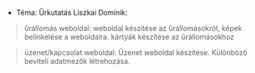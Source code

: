 * Téma: Űrkutatás
Liszkai Dominik:
>űrállomás weboldal:
weboldal készítése az űrállomásokról, képek belinkelése a weboldalra. kártyák készítése az űrállomásokhoz

>üzenet/kapcsolat weboldal:
Üzenet weboldal készítése. Különböző beviteli adatmezők létrehozása.